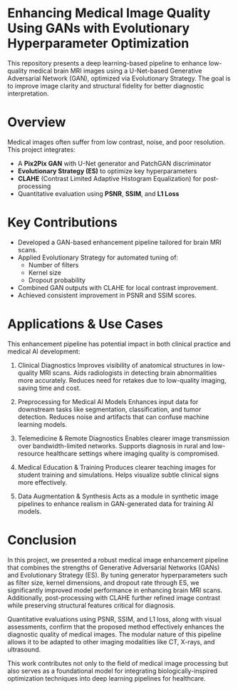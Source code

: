 # Enhancing Medical Image Quality Using GANs with Evolutionary Hyperparameter Optimization

This repository presents a deep learning-based pipeline to enhance low-quality medical brain MRI images using a U-Net-based Generative Adversarial Network (GAN), optimized via Evolutionary Strategy. The goal is to improve image clarity and structural fidelity for better diagnostic interpretation.

# Overview

Medical images often suffer from low contrast, noise, and poor resolution. This project integrates:

- A **Pix2Pix GAN** with U-Net generator and PatchGAN discriminator
- **Evolutionary Strategy (ES)** to optimize key hyperparameters
- **CLAHE** (Contrast Limited Adaptive Histogram Equalization) for post-processing
- Quantitative evaluation using **PSNR**, **SSIM**, and **L1 Loss**

# Key Contributions

- Developed a GAN-based enhancement pipeline tailored for brain MRI scans.
- Applied Evolutionary Strategy for automated tuning of:
  - Number of filters
  - Kernel size
  - Dropout probability
- Combined GAN outputs with CLAHE for local contrast improvement.
- Achieved consistent improvement in PSNR and SSIM scores.

# Applications & Use Cases

This enhancement pipeline has potential impact in both clinical practice and medical AI development:

1. Clinical Diagnostics
Improves visibility of anatomical structures in low-quality MRI scans.
Aids radiologists in detecting brain abnormalities more accurately.
Reduces need for retakes due to low-quality imaging, saving time and cost.

2. Preprocessing for Medical AI Models
Enhances input data for downstream tasks like segmentation, classification, and tumor detection.
Reduces noise and artifacts that can confuse machine learning models.

3. Telemedicine & Remote Diagnostics
Enables clearer image transmission over bandwidth-limited networks.
Supports diagnosis in rural and low-resource healthcare settings where imaging quality is compromised.

4. Medical Education & Training
Produces clearer teaching images for student training and simulations.
Helps visualize subtle clinical signs more effectively.

5. Data Augmentation & Synthesis
Acts as a module in synthetic image pipelines to enhance realism in GAN-generated data for training AI models.

# Conclusion

In this project, we presented a robust medical image enhancement pipeline that combines the strengths of Generative Adversarial Networks (GANs) and Evolutionary Strategy (ES). By tuning generator hyperparameters such as filter size, kernel dimensions, and dropout rate through ES, we significantly improved model performance in enhancing brain MRI scans. Additionally, post-processing with CLAHE further refined image contrast while preserving structural features critical for diagnosis.

Quantitative evaluations using PSNR, SSIM, and L1 loss, along with visual assessments, confirm that the proposed method effectively enhances the diagnostic quality of medical images. The modular nature of this pipeline allows it to be adapted to other imaging modalities like CT, X-rays, and ultrasound.

This work contributes not only to the field of medical image processing but also serves as a foundational model for integrating biologically-inspired optimization techniques into deep learning pipelines for healthcare.



